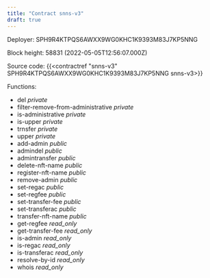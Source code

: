 ```yaml
---
title: "Contract snns-v3"
draft: true
---
```

Deployer: SPH9R4KTPQS6AWXX9WG0KHC1K9393M83J7KP5NNG


 



Block height: 58831 (2022-05-05T12:56:07.000Z)

Source code: {{<contractref "snns-v3" SPH9R4KTPQS6AWXX9WG0KHC1K9393M83J7KP5NNG snns-v3>}}

Functions:

* del _private_
* filter-remove-from-administrative _private_
* is-administrative _private_
* is-upper _private_
* trnsfer _private_
* upper _private_
* add-admin _public_
* admindel _public_
* admintransfer _public_
* delete-nft-name _public_
* register-nft-name _public_
* remove-admin _public_
* set-regac _public_
* set-regfee _public_
* set-transfer-fee _public_
* set-transferac _public_
* transfer-nft-name _public_
* get-regfee _read_only_
* get-transfer-fee _read_only_
* is-admin _read_only_
* is-regac _read_only_
* is-transferac _read_only_
* resolve-by-id _read_only_
* whois _read_only_
